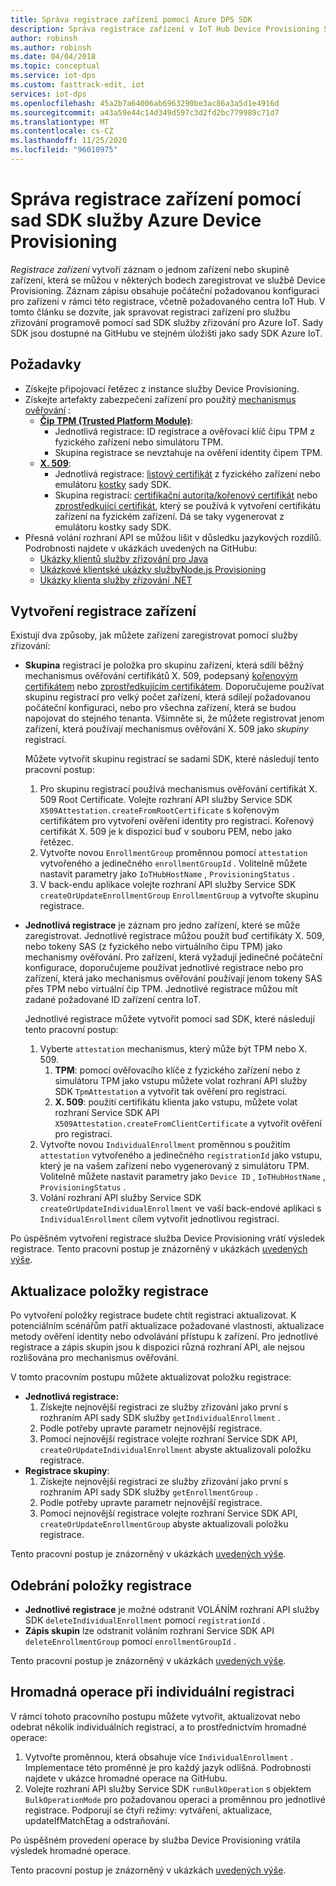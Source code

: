 ```yaml
---
title: Správa registrace zařízení pomocí Azure DPS SDK
description: Správa registrace zařízení v IoT Hub Device Provisioning Service (DPS) pomocí sad SDK služby
author: robinsh
ms.author: robinsh
ms.date: 04/04/2018
ms.topic: conceptual
ms.service: iot-dps
ms.custom: fasttrack-edit, iot
services: iot-dps
ms.openlocfilehash: 45a2b7a64006ab6963290be3ac86a3a5d1e4916d
ms.sourcegitcommit: a43a59e44c14d349d597c3d2fd2bc779989c71d7
ms.translationtype: MT
ms.contentlocale: cs-CZ
ms.lasthandoff: 11/25/2020
ms.locfileid: "96010975"
---
```

# <a name="how-to-manage-device-enrollments-with-azure-device-provisioning-service-sdks"></a>Správa registrace zařízení pomocí sad SDK služby Azure Device Provisioning
*Registrace zařízení* vytvoří záznam o jednom zařízení nebo skupině zařízení, která se můžou v některých bodech zaregistrovat ve službě Device Provisioning. Záznam zápisu obsahuje počáteční požadovanou konfiguraci pro zařízení v rámci této registrace, včetně požadovaného centra IoT Hub. V tomto článku se dozvíte, jak spravovat registraci zařízení pro službu zřizování programově pomocí sad SDK služby zřizování pro Azure IoT.  Sady SDK jsou dostupné na GitHubu ve stejném úložišti jako sady SDK Azure IoT.

## <a name="prerequisites"></a>Požadavky
* Získejte připojovací řetězec z instance služby Device Provisioning.
* Získejte artefakty zabezpečení zařízení pro použitý [mechanismus ověřování](concepts-service.md#attestation-mechanism) :
    * [**Čip TPM (Trusted Platform Module)**](./concepts-tpm-attestation.md):
        * Jednotlivá registrace: ID registrace a ověřovací klíč čipu TPM z fyzického zařízení nebo simulátoru TPM.
        * Skupina registrace se nevztahuje na ověření identity čipem TPM.
    * [**X. 509**](./concepts-service.md#attestation-mechanism):
        * Jednotlivá registrace: [listový certifikát](./concepts-service.md#attestation-mechanism) z fyzického zařízení nebo emulátoru [kostky](https://azure.microsoft.com/blog/azure-iot-supports-new-security-hardware-to-strengthen-iot-security/) sady SDK.
        * Skupina registrací: [certifikační autorita/kořenový certifikát](./concepts-x509-attestation.md#root-certificate) nebo [zprostředkující certifikát](./concepts-x509-attestation.md#intermediate-certificate), který se používá k vytvoření certifikátu zařízení na fyzickém zařízení.  Dá se taky vygenerovat z emulátoru kostky sady SDK.
* Přesná volání rozhraní API se můžou lišit v důsledku jazykových rozdílů. Podrobnosti najdete v ukázkách uvedených na GitHubu:
   * [Ukázky klientů služby zřizování pro Java](https://github.com/Azure/azure-iot-sdk-java/tree/master/provisioning/provisioning-samples)
   * [ Ukázkové klientské ukázky službyNode.js Provisioning](https://github.com/Azure/azure-iot-sdk-node/tree/master/provisioning/service/samples)
   * [Ukázky klienta služby zřizování .NET](https://github.com/Azure/azure-iot-sdk-csharp/tree/master/provisioning/service/samples)

## <a name="create-a-device-enrollment"></a>Vytvoření registrace zařízení
Existují dva způsoby, jak můžete zařízení zaregistrovat pomocí služby zřizování:

* **Skupina** registrací je položka pro skupinu zařízení, která sdílí běžný mechanismus ověřování certifikátů X. 509, podepsaný [kořenovým certifikátem](./concepts-x509-attestation.md#root-certificate) nebo [zprostředkujícím certifikátem](./concepts-x509-attestation.md#intermediate-certificate). Doporučujeme používat skupinu registrací pro velký počet zařízení, která sdílejí požadovanou počáteční konfiguraci, nebo pro všechna zařízení, která se budou napojovat do stejného tenanta. Všimněte si, že můžete registrovat jenom zařízení, která používají mechanismus ověřování X. 509 jako *skupiny* registrací. 

    Můžete vytvořit skupinu registrací se sadami SDK, které následují tento pracovní postup:

    1. Pro skupinu registrací používá mechanismus ověřování certifikát X. 509 Root Certificate.  Volejte rozhraní API služby Service SDK ```X509Attestation.createFromRootCertificate``` s kořenovým certifikátem pro vytvoření ověření identity pro registraci.  Kořenový certifikát X. 509 je k dispozici buď v souboru PEM, nebo jako řetězec.
    1. Vytvořte novou ```EnrollmentGroup``` proměnnou pomocí ```attestation``` vytvořeného a jedinečného ```enrollmentGroupId``` .  Volitelně můžete nastavit parametry jako ```IoTHubHostName``` , ```ProvisioningStatus``` .
    2. V back-endu aplikace volejte rozhraní API služby Service SDK ```createOrUpdateEnrollmentGroup``` ```EnrollmentGroup``` a vytvořte skupinu registrace.

* **Jednotlivá registrace** je záznam pro jedno zařízení, které se může zaregistrovat. Jednotlivé registrace můžou použít buď certifikáty X. 509, nebo tokeny SAS (z fyzického nebo virtuálního čipu TPM) jako mechanismy ověřování. Pro zařízení, která vyžadují jedinečné počáteční konfigurace, doporučujeme používat jednotlivé registrace nebo pro zařízení, která jako mechanismus ověřování používají jenom tokeny SAS přes TPM nebo virtuální čip TPM. Jednotlivé registrace můžou mít zadané požadované ID zařízení centra IoT.

    Jednotlivé registrace můžete vytvořit pomocí sad SDK, které následují tento pracovní postup:
    
    1. Vyberte ```attestation``` mechanismus, který může být TPM nebo X. 509.
        1. **TPM**: pomocí ověřovacího klíče z fyzického zařízení nebo z simulátoru TPM jako vstupu můžete volat rozhraní API služby SDK ```TpmAttestation``` a vytvořit tak ověření pro registraci. 
        2. **X. 509**: použití certifikátu klienta jako vstupu, můžete volat rozhraní Service SDK API ```X509Attestation.createFromClientCertificate``` a vytvořit ověření pro registraci.
    2. Vytvořte novou ```IndividualEnrollment``` proměnnou s použitím ```attestation``` vytvořeného a jedinečného ```registrationId``` jako vstupu, který je na vašem zařízení nebo vygenerovaný z simulátoru TPM.  Volitelně můžete nastavit parametry jako ```Device ID``` , ```IoTHubHostName``` , ```ProvisioningStatus``` .
    3. Volání rozhraní API služby Service SDK ```createOrUpdateIndividualEnrollment``` ve vaší back-endové aplikaci s ```IndividualEnrollment``` cílem vytvořit jednotlivou registraci.

Po úspěšném vytvoření registrace služba Device Provisioning vrátí výsledek registrace. Tento pracovní postup je znázorněný v ukázkách [uvedených výše](#prerequisites).

## <a name="update-an-enrollment-entry"></a>Aktualizace položky registrace

Po vytvoření položky registrace budete chtít registraci aktualizovat.  K potenciálním scénářům patří aktualizace požadované vlastnosti, aktualizace metody ověření identity nebo odvolávání přístupu k zařízení.  Pro jednotlivé registrace a zápis skupin jsou k dispozici různá rozhraní API, ale nejsou rozlišována pro mechanismus ověřování.

V tomto pracovním postupu můžete aktualizovat položku registrace:
* **Jednotlivá registrace:**
    1. Získejte nejnovější registraci ze služby zřizování jako první s rozhraním API sady SDK služby ```getIndividualEnrollment``` .
    2. Podle potřeby upravte parametr nejnovější registrace. 
    3. Pomocí nejnovější registrace volejte rozhraní Service SDK API, ```createOrUpdateIndividualEnrollment``` abyste aktualizovali položku registrace.
* **Registrace skupiny**:
    1. Získejte nejnovější registraci ze služby zřizování jako první s rozhraním API sady SDK služby ```getEnrollmentGroup``` .
    2. Podle potřeby upravte parametr nejnovější registrace.
    3. Pomocí nejnovější registrace volejte rozhraní Service SDK API, ```createOrUpdateEnrollmentGroup``` abyste aktualizovali položku registrace.

Tento pracovní postup je znázorněný v ukázkách [uvedených výše](#prerequisites).

## <a name="remove-an-enrollment-entry"></a>Odebrání položky registrace

* **Jednotlivé registrace** je možné odstranit VOLÁNÍM rozhraní API služby SDK ```deleteIndividualEnrollment``` pomocí ```registrationId``` .
* **Zápis skupin** lze odstranit voláním rozhraní Service SDK API ```deleteEnrollmentGroup``` pomocí ```enrollmentGroupId``` .

Tento pracovní postup je znázorněný v ukázkách [uvedených výše](#prerequisites).

## <a name="bulk-operation-on-individual-enrollments"></a>Hromadná operace při individuální registraci

V rámci tohoto pracovního postupu můžete vytvořit, aktualizovat nebo odebrat několik individuálních registrací, a to prostřednictvím hromadné operace:

1. Vytvořte proměnnou, která obsahuje více ```IndividualEnrollment``` .  Implementace této proměnné je pro každý jazyk odlišná.  Podrobnosti najdete v ukázce hromadné operace na GitHubu.
2. Volejte rozhraní API služby Service SDK ```runBulkOperation``` s objektem ```BulkOperationMode``` pro požadovanou operaci a proměnnou pro jednotlivé registrace. Podporují se čtyři režimy: vytváření, aktualizace, updateIfMatchEtag a odstraňování.

Po úspěšném provedení operace by služba Device Provisioning vrátila výsledek hromadné operace.

Tento pracovní postup je znázorněný v ukázkách [uvedených výše](#prerequisites).